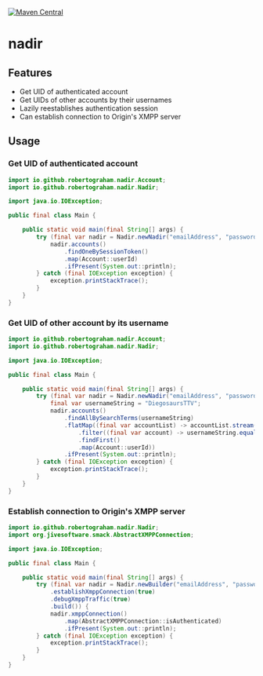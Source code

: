 [![Maven Central](https://img.shields.io/maven-central/v/io.github.robertograham/nadir.svg?label=Maven%20Central&style=flat-square)](https://search.maven.org/search?q=g:%22io.github.robertograham%22%20AND%20a:%22nadir%22)

# nadir

## Features

* Get UID of authenticated account
* Get UIDs of other accounts by their usernames
* Lazily reestablishes authentication session
* Can establish connection to Origin's XMPP server

## Usage

### Get UID of authenticated account

```java
import io.github.robertograham.nadir.Account;
import io.github.robertograham.nadir.Nadir;

import java.io.IOException;

public final class Main {

    public static void main(final String[] args) {
        try (final var nadir = Nadir.newNadir("emailAddress", "password")) {
            nadir.accounts()
                .findOneBySessionToken()
                .map(Account::userId)
                .ifPresent(System.out::println);
        } catch (final IOException exception) {
            exception.printStackTrace();
        }
    }
}
```

### Get UID of other account by its username

```java
import io.github.robertograham.nadir.Account;
import io.github.robertograham.nadir.Nadir;

import java.io.IOException;

public final class Main {

    public static void main(final String[] args) {
        try (final var nadir = Nadir.newNadir("emailAddress", "password")) {
            final var usernameString = "DiegosaursTTV";
            nadir.accounts()
                .findAllBySearchTerms(usernameString)
                .flatMap((final var accountList) -> accountList.stream()
                    .filter((final var account) -> usernameString.equalsIgnoreCase(account.username()))
                    .findFirst()
                    .map(Account::userId))
                .ifPresent(System.out::println);
        } catch (final IOException exception) {
            exception.printStackTrace();
        }
    }
}
```

### Establish connection to Origin's XMPP server

```java
import io.github.robertograham.nadir.Nadir;
import org.jivesoftware.smack.AbstractXMPPConnection;

import java.io.IOException;

public final class Main {

    public static void main(final String[] args) {
        try (final var nadir = Nadir.newBuilder("emailAddress", "password")
            .establishXmppConnection(true)
            .debugXmppTraffic(true)
            .build()) {
            nadir.xmppConnection()
                .map(AbstractXMPPConnection::isAuthenticated)
                .ifPresent(System.out::println);
        } catch (final IOException exception) {
            exception.printStackTrace();
        }
    }
}
```